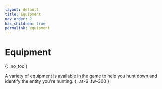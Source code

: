 ```yaml
---
layout: default
title: Equipment
nav_order: 2
has_children: true
permalink: equipment
---
```


#  Equipment
{: .no_toc }

A variety of equipment is available in the game to help you hunt down and identify the entity you're hunting.
{: .fs-6 .fw-300 }
